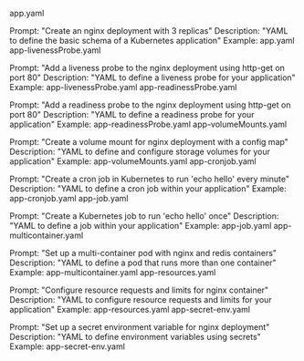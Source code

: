 app.yaml

Prompt: "Create an nginx deployment with 3 replicas"
Description: "YAML to define the basic schema of a Kubernetes application"
Example: app.yaml
app-livenessProbe.yaml

Prompt: "Add a liveness probe to the nginx deployment using http-get on port 80"
Description: "YAML to define a liveness probe for your application"
Example: app-livenessProbe.yaml
app-readinessProbe.yaml

Prompt: "Add a readiness probe to the nginx deployment using http-get on port 80"
Description: "YAML to define a readiness probe for your application"
Example: app-readinessProbe.yaml
app-volumeMounts.yaml

Prompt: "Create a volume mount for nginx deployment with a config map"
Description: "YAML to define and configure storage volumes for your application"
Example: app-volumeMounts.yaml
app-cronjob.yaml

Prompt: "Create a cron job in Kubernetes to run 'echo hello' every minute"
Description: "YAML to define a cron job within your application"
Example: app-cronjob.yaml
app-job.yaml

Prompt: "Create a Kubernetes job to run 'echo hello' once"
Description: "YAML to define a job within your application"
Example: app-job.yaml
app-multicontainer.yaml

Prompt: "Set up a multi-container pod with nginx and redis containers"
Description: "YAML to define a pod that runs more than one container"
Example: app-multicontainer.yaml
app-resources.yaml

Prompt: "Configure resource requests and limits for nginx container"
Description: "YAML to configure resource requests and limits for your application"
Example: app-resources.yaml
app-secret-env.yaml

Prompt: "Set up a secret environment variable for nginx deployment"
Description: "YAML to define environment variables using secrets"
Example: app-secret-env.yaml
